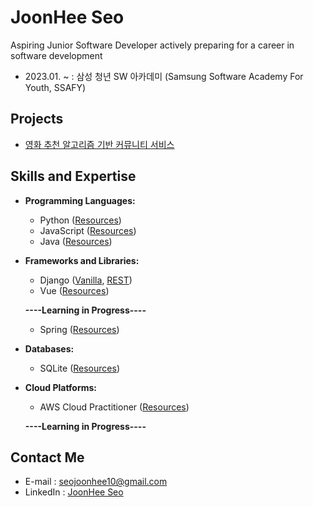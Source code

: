 
# JoonHee Seo
Aspiring Junior Software Developer actively preparing for a career in software development

- 2023.01. ~ : 삼성 청년 SW 아카데미 (Samsung Software Academy For Youth, SSAFY)


## Projects
- [영화 추천 알고리즘 기반 커뮤니티 서비스](https://github.com/JoonHeeSeo/Final_PJT)


## Skills and Expertise
- **Programming Languages:** 
  - Python ([Resources](https://github.com/JoonHeeSeo/SAFFY_01_Python))
  - JavaScript ([Resources](https://github.com/JoonHeeSeo/SAFFY_06_JavaScript))
   - Java ([Resources](https://github.com/JoonHeeSeo/WIL_Java))
 
- **Frameworks and Libraries:**
  - Django ([Vanilla](https://github.com/JoonHeeSeo/SAFFY_03_Django), [REST](https://github.com/JoonHeeSeo/SAFFY_05_Django_REST_Framework))
  - Vue ([Resources](https://github.com/JoonHeeSeo/SAFFY_07_Vue))

  **----Learning in Progress----**
   - Spring ([Resources](https://github.com/JoonHeeSeo/WIL_Spring))

- **Databases:**
  - SQLite ([Resources](https://github.com/JoonHeeSeo/SAFFY_04_Database))

- **Cloud Platforms:**
  - AWS Cloud Practitioner ([Resources](https://github.com/JoonHeeSeo/WIL_AWS))

  **----Learning in Progress----**

## Contact Me
- E-mail : [seojoonhee10@gmail.com](mailto:seojoonhee10@gmail.com)
- LinkedIn : [JoonHee Seo](https://www.linkedin.com/in/joonhee-seo-82909027a/)


